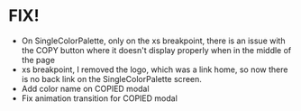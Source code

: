 # FIX!

- On SingleColorPalette, only on the xs breakpoint, there is an issue with the COPY button where it doesn't display properly when in the middle of the page
- xs breakpoint, I removed the logo, which was a link home, so now there is no back link on the SingleColorPalette screen.
- Add color name on COPIED modal
- Fix animation transition for COPIED modal

